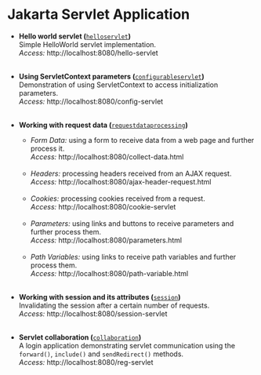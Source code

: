 # Jakarta Servlet Application

* **Hello world servlet (**[`helloservlet`](src/main/java/com/jakartaservletapp/helloservlet)**)**\
  Simple HelloWorld servlet implementation.\
  _Access:_ http://localhost:8080/hello-servlet<br/><br/>

* **Using ServletContext parameters (**[`configurableservlet`](src/main/java/com/jakartaservletapp/configurableservlet)**)**\
  Demonstration of using ServletContext to access initialization parameters.\
  _Access:_ http://localhost:8080/config-servlet<br/><br/>

* **Working with request data (**[`requestdataprocessing`](src/main/java/com/jakartaservletapp/requestdataprocessing)**)**
  * _Form Data:_ using a form to receive data from a web page and further process it.\
    _Access:_ http://localhost:8080/collect-data.html<br/><br/>
  * _Headers:_ processing headers received from an AJAX request.\
    _Access:_ http://localhost:8080/ajax-header-request.html<br/><br/>
  * _Cookies:_ processing cookies received from a request.\
    _Access:_ http://localhost:8080/cookie-servlet<br/><br/>
  * _Parameters:_ using links and buttons to receive parameters and further process them.\
    _Access:_ http://localhost:8080/parameters.html<br/><br/>
  * _Path Variables:_ using links to receive path variables and further process them.\
    _Access:_ http://localhost:8080/path-variable.html<br/><br/>

* **Working with session and its attributes (**[`session`](src/main/java/com/jakartaservletapp/session)**)**\
  Invalidating the session after a certain number of requests.\
  _Access:_ http://localhost:8080/session-servlet<br/><br/>

* **Servlet collaboration (**[`collaboration`](src/main/java/com/jakartaservletapp/collaboration)**)**\
  A login application demonstrating servlet communication using the `forward()`, 
  `include()` and `sendRedirect()` methods.\
  _Access:_ http://localhost:8080/reg-servlet